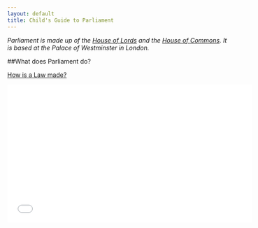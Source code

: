 ```yaml
---
layout: default
title: Child's Guide to Parliament
---
```


*Parliament is made up of the [House of Lords](lords.html) and the [House of Commons](commons.html). It is based at the Palace of Westminster in London.*

[](http://www.youtube.com/watch?v=RAMbIz3Y2JA&list=PL03FFE1F0B34AA057)


##What does Parliament do?

<a href="http://www.youtube.com/watch?v=1KFGt9M-j28" target="_blank">How is a Law made?</a>  
<iframe width="560" height="315" src="//www.youtube.com/embed/1KFGt9M-j28" frameborder="0" allowfullscreen></iframe>
